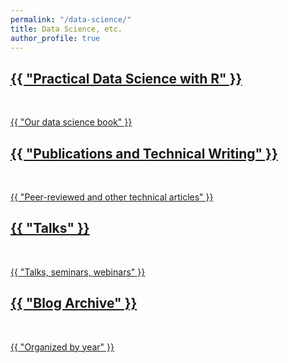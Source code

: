 ```yaml
---
permalink: "/data-science/"
title: Data Science, etc.
author_profile: true
---
```


<!-- Based on gradfolio projects.md but I'm doing it by hand-->
<div class="ProjectContainer">

  <div class="gallery">
  <div class="projectTile">
        <a href="{{ "/practical-data-science-with-r/" | prepend: site.baseurl | prepend: site.url }}">
          <span>
              <h2>{{ "Practical Data Science with R" }}</h2>
              <br/>
              <p>{{ "Our data science book" }}</p>
          </span>
        </a>
  </div>

  <div class="projectTile">
        <a href="{{ "/nina-technical" | prepend: site.baseurl | prepend: site.url }}">
          <span>
              <h2>{{ "Publications and Technical Writing" }}</h2>
              <br/>
              <p>{{ "Peer-reviewed and other technical articles" }}</p>
          </span>
        </a>
  </div>

  <div class="projectTile">
        <a href="{{ "/talks/" | prepend: site.baseurl | prepend: site.url }}">
          <span>
              <h2>{{ "Talks" }}</h2>
              <br/>
              <p>{{ "Talks, seminars, webinars" }}</p>
          </span>
        </a>
  </div>

  <div class="projectTile">
        <a href="{{ "/year-archive/" | prepend: site.baseurl | prepend: site.url }}">
          <span>
              <h2>{{ "Blog Archive" }}</h2>
              <br/>
              <p>{{ "Organized by year" }}</p>
          </span>
        </a>
  </div>

  </div>
</div>
